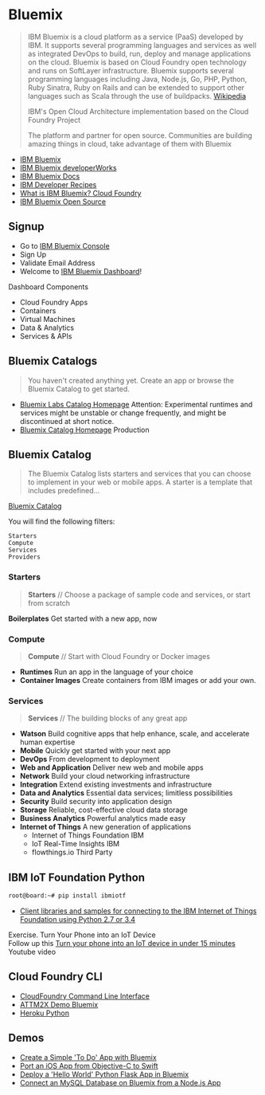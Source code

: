 # Bluemix

> IBM Bluemix is a cloud platform as a service \(PaaS\) developed by IBM. It supports several programming languages and services as well as integrated DevOps to build, run, deploy and manage applications on the cloud. Bluemix is based on Cloud Foundry open technology and runs on SoftLayer infrastructure. Bluemix supports several programming languages including Java, Node.js, Go, PHP, Python, Ruby Sinatra, Ruby on Rails and can be extended to support other languages such as Scala through the use of buildpacks. [Wikipedia](https://en.wikipedia.org/wiki/Bluemix)
>
> IBM's Open Cloud Architecture implementation based on the Cloud Foundry Project
>
> The platform and partner for open source. Communities are building amazing things in cloud, take advantage of them with Bluemix

* [IBM Bluemix](https://console.ng.bluemix.net/)
* [IBM Bluemix developerWorks](http://www.ibm.com/developerworks/cloud/bluemix/)
* [IBM Bluemix Docs](https://console.ng.bluemix.net/docs/#)
* [IBM Developer Recipes](https://developer.ibm.com/recipes/)
* [What is IBM Bluemix? Cloud Foundry](http://www.ibm.com/developerworks/cloud/library/cl-bluemixfoundry/)
* [IBM Bluemix Open Source](http://www.ibm.com/cloud-computing/bluemix/open-source/)

## Signup

* Go to [IBM Bluemix Console](https://console.ng.bluemix.net/)
* Sign Up
* Validate Email Address
* Welcome to [IBM Bluemix Dashboard](https://console.ng.bluemix.net/?direct=classic)!

Dashboard Components

* Cloud Foundry Apps
* Containers
* Virtual Machines
* Data & Analytics
* Services & APIs

## Bluemix Catalogs

> You haven't created anything yet. Create an app or browse the Bluemix Catalog to get started.

* [Bluemix Labs Catalog Homepage](https://console.ng.bluemix.net/catalog/labs/) Attention: Experimental runtimes and services might be unstable or change frequently, and might be discontinued at short notice.
* [Bluemix Catalog Homepage](https://console.ng.bluemix.net/catalog/) Production

## Bluemix Catalog

> The Bluemix Catalog lists starters and services that you can choose to implement in your web or mobile apps. A starter is a template that includes predefined...

[Bluemix Catalog](https://console.ng.bluemix.net/catalog/)

You will find the following filters:

```
Starters
Compute
Services
Providers
```

### Starters

> **Starters** // Choose a package of sample code and services, or start from scratch

**Boilerplates** Get started with a new app, now

### Compute

> **Compute** // Start with Cloud Foundry or Docker images

* **Runtimes** Run an app in the language of your choice
* **Container Images** Create containers from IBM images or add your own.

### Services

> **Services** // The building blocks of any great app

* **Watson** Build cognitive apps that help enhance, scale, and accelerate human expertise
* **Mobile** Quickly get started with your next app
* **DevOps** From development to deployment
* **Web and Application** Deliver new web and mobile apps
* **Network** Build your cloud networking infrastructure
* **Integration** Extend existing investments and infrastructure
* **Data and Analytics** Essential data services; limitless possibilities
* **Security** Build security into application design
* **Storage** Reliable, cost-effective cloud data storage
* **Business Analytics** Powerful analytics made easy
* **Internet of Things** A new generation of applications
  * Internet of Things Foundation IBM 
  * IoT Real-Time Insights IBM
  * flowthings.io Third Party

## IBM IoT Foundation Python

```sh
root@board:~# pip install ibmiotf
```

* [Client libraries and samples for connecting to the IBM Internet of Things Foundation using Python 2.7 or 3.4](https://github.com/ibm-messaging/iot-python)

Exercise. Turn Your Phone into an IoT Device  
Follow up this [Turn your phone into an IoT device in under 15 minutes](https://www.youtube.com/watch?v=_Q4GlqAf2m4) Youtube video

## Cloud Foundry CLI

* [CloudFoundry Command Line Interface](https://github.com/cloudfoundry/cli#downloads)
* [ATTM2X Demo Bluemix](https://github.com/attm2x/m2x-demo-bluemix-python)
* [Heroku Python](https://www.heroku.com/python)

## Demos

* [Create a Simple 'To Do' App with Bluemix](https://github.com/IBM-Bluemix/todo-apps)
* [Port an iOS App from Objective-C to Swift](http://www.ibm.com/developerworks/library/mo-bluemix-swift-app/index.html)
* [Deploy a 'Hello World' Python Flask App in Bluemix](https://developer.ibm.com/bluemix/2015/03/30/simple-hello-world-python-app-using-flask/)
* [Connect an MySQL Database on Bluemix from a Node.js App](https://github.com/ibmjstart/bluemix-node-mysql-uploader)



